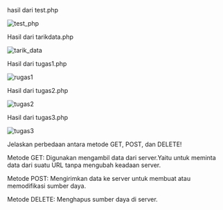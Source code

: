 hasil dari test.php

![test_php](https://github.com/user-attachments/assets/5634bfcf-e65e-49ab-8908-f44b297843e4)


Hasil dari tarikdata.php

![tarik_data](https://github.com/user-attachments/assets/318390f3-f500-4a2b-93f4-f45da64bf293)

Hasil dari tugas1.php

![rugas1](https://github.com/user-attachments/assets/368a200e-2f4e-4a1f-b0dc-40136458a2c5)

Hasil dari tugas2.php

![tugas2](https://github.com/user-attachments/assets/16f0ba26-7a27-44a5-834b-d19878c6d18b)

Hasil dari tugas3.php

![tugas3](https://github.com/user-attachments/assets/7b9c3109-f181-436d-afcb-fde8e5620f2c)

Jelaskan perbedaan antara metode GET, POST, dan DELETE!

Metode GET: Digunakan mengambil data dari server.Yaitu untuk meminta data dari suatu URL tanpa mengubah keadaan server.

Metode POST: Mengirimkan data ke server untuk membuat atau memodifikasi sumber daya.

Metode DELETE: Menghapus sumber daya di server.
